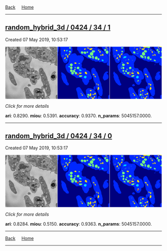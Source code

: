 
[Back](..)&nbsp;&nbsp;&nbsp;&nbsp;&nbsp;[Home](https://leapmanlab.github.io/snapshots)

---

<div class="summary"><a href="1"><h2>random_hybrid_3d / 0424 / 34 / 1</h2></a><p>Created 07 May 2019, 10:53:17
</p><a href="1"><img src="1/media/summary.png" align="center"></a><p>
<i>Click for more details</i>
</p></div>

**ari**: 0.8290. **miou**: 0.5391. **accuracy**: 0.9370. **n_params**: 5045157.0000. 

---

<div class="summary"><a href="0"><h2>random_hybrid_3d / 0424 / 34 / 0</h2></a><p>Created 07 May 2019, 10:53:17
</p><a href="0"><img src="0/media/summary.png" align="center"></a><p>
<i>Click for more details</i>
</p></div>

**ari**: 0.8284. **miou**: 0.5150. **accuracy**: 0.9363. **n_params**: 5045157.0000. 

---

[Back](..)&nbsp;&nbsp;&nbsp;&nbsp;&nbsp;[Home](https://leapmanlab.github.io/snapshots)

---